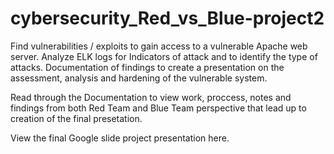 # cybersecurity_Red_vs_Blue-project2
 
Find vulnerabilities / exploits to gain access to a vulnerable Apache web server.
Analyze ELK logs for Indicators of attack and to identify the type of attacks.
Documentation of findings to create a presentation on the assessment, analysis and hardening of the vulnerable system.

Read through the Documentation to view work, proccess, notes and findings from both Red Team and Blue Team perspective that lead up to creation of the final presetation.

View the final Google slide project presentation here.
